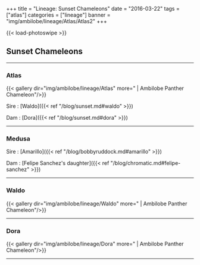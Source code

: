 +++
title = "Lineage: Sunset Chameleons"
date = "2016-03-22"
tags = ["atlas"]
categories = ["lineage"]
banner = "img/ambilobe/lineage/Atlas/Atlas2"
+++

{{< load-photoswipe >}}

## Sunset Chameleons

---
### Atlas

{{< gallery dir="img/ambilobe/lineage/Atlas" more=" | Ambilobe Panther Chameleon"/>}}

Sire
: [Waldo]({{< ref "/blog/sunset.md#waldo" >}})

Dam
: [Dora]({{< ref "/blog/sunset.md#dora" >}})

---

### Medusa

Sire
: [Amarillo]({{< ref "/blog/bobbyruddock.md#amarillo" >}})

Dam
: [Felipe Sanchez's daughter]({{< ref "/blog/chromatic.md#felipe-sanchez" >}})

---

### Waldo

{{< gallery dir="img/ambilobe/lineage/Waldo" more=" | Ambilobe Panther Chameleon"/>}}

---

### Dora

{{< gallery dir="img/ambilobe/lineage/Dora" more=" | Ambilobe Panther Chameleon"/>}}

---